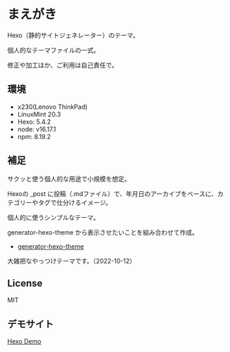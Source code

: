# まえがき

Hexo（静的サイトジェネレーター）のテーマ。

個人的なテーマファイルの一式。

修正や加工ほか、ご利用は自己責任で。


## 環境

- x230(Lenovo ThinkPad)
- LinuxMint 20.3
- Hexo: 5.4.2
- node: v16.17.1
- npm: 8.19.2


## 補足

サクッと使う個人的な用途で小規模を想定。

Hexoの _post に投稿（.mdファイル）で、年月日のアーカイブをベースに、カテゴリーやタグで仕分けるイメージ。

個人的に使うシンプルなテーマ。

generator-hexo-theme から表示させたいことを組み合わせて作成。

- [generator-hexo-theme](https://github.com/tcrowe/generator-hexo-theme)

大雑把なやっつけテーマです。（2022-10-12）


## License

MIT


## デモサイト

[Hexo Demo](https://hexo-do-simple.netlify.app/)


